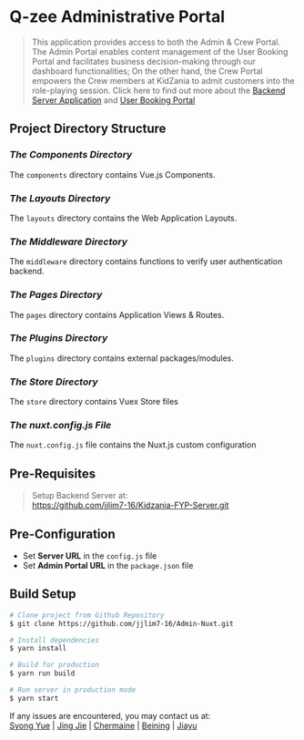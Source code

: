 # Q-zee Administrative Portal

> This application provides access to both the Admin & Crew Portal. The Admin Portal enables content management of the User Booking Portal and facilitates business decision-making through our dashboard functionalities; On the other hand, the Crew Portal empowers the Crew members at KidZania to admit customers into the role-playing session. Click here to find out more about the [Backend Server Application](https://github.com/jjlim7-16/Kidzania-FYP-Server) and [User Booking Portal](https://github.com/Syoongy/kidzania-fyp-client)

## Project Directory Structure
### *The Components Directory*
The ```components``` directory contains Vue.js Components.

### *The Layouts Directory*
The ```layouts``` directory contains the Web Application Layouts.

### *The Middleware Directory*
The ```middleware``` directory contains functions to verify user authentication backend.

### *The Pages Directory*
The ```pages``` directory contains Application Views & Routes.

### *The Plugins Directory*
The ```plugins``` directory contains external packages/modules.

### *The Store Directory*
The ```store``` directory contains Vuex Store files

### *The nuxt.config.js File*
The ```nuxt.config.js``` file contains the Nuxt.js custom configuration

## Pre-Requisites

> Setup Backend Server at: 	
https://github.com/jjlim7-16/Kidzania-FYP-Server.git

## Pre-Configuration
- Set **Server URL** in the ```config.js``` file 
- Set **Admin Portal URL** in the ```package.json``` file

## Build Setup

``` bash
# Clone project from Github Repository
$ git clone https://github.com/jjlim7-16/Admin-Nuxt.git

# Install dependencies
$ yarn install

# Build for production
$ yarn run build

# Run server in production mode
$ yarn start
```

If any issues are encountered, you may contact us at:  
[Syong Yue](https://github.com/Syoongy) |
[Jing Jie](https://github.com/jjlim7-16) |
[Chermaine](https://github.com/chermaineee) |
[Beining](https://github.com/dearvae) |
[Jiayu](https://github.com/JiayuMeng)

